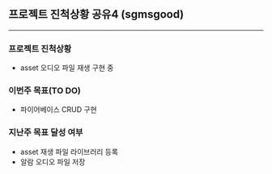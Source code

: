 ## 프로젝트 진척상황 공유4 (sgmsgood)

---

### 프로젝트 진척상황

* asset 오디오 파일 재생 구현 중


### 이번주 목표(TO DO)

* 파이어베이스 CRUD 구현

### 지난주 목표 달성 여부

* asset 재생 파일 라이브러리 등록
* 알람 오디오 파일 저장